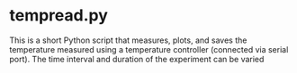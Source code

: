 tempread.py
=====

This is a short Python script that measures, plots, and saves the temperature measured using
a temperature controller (connected via serial port). The time interval and duration of the 
experiment can be varied
